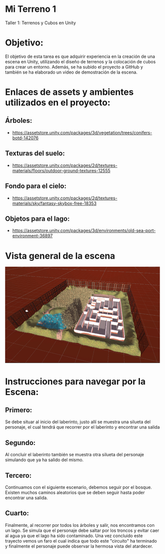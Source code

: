 # Mi Terreno 1
Taller 1: Terrenos y Cubos en Unity

# Objetivo: 
El objetivo de esta tarea es que adquirir experiencia en la creación de una escena en Unity, utilizando el diseño de terrenos y la colocación de cubos para crear un entorno. Además, se ha subido el proyecto a GitHub y también se ha elaborado un video de demostración de la escena.

# Enlaces de assets y ambientes utilizados en el proyecto:
## Árboles:
- https://assetstore.unity.com/packages/3d/vegetation/trees/conifers-botd-142076
## Texturas del suelo:
- https://assetstore.unity.com/packages/2d/textures-materials/floors/outdoor-ground-textures-12555
## Fondo para el cielo:
- https://assetstore.unity.com/packages/2d/textures-materials/sky/fantasy-skybox-free-18353
## Objetos para el lago:
- https://assetstore.unity.com/packages/3d/environments/old-sea-port-environment-36897

# Vista general de la escena
![Imagen](https://github.com/DeividN21/Mi_Terreno_1/blob/main/Imagen.png?raw=true)


# Instrucciones para navegar por la Escena:
## Primero:
Se debe situar al inicio del laberinto, justo allí se muestra una silueta del personaje, el cual tendrá que recorrer por el laberinto y encontrar una salida
## Segundo:
Al concluir el laberinto también se muestra otra silueta del personaje simulando que ya ha salido del mismo.
## Tercero:
Continuamos con el siguiente escenario, debemos seguir por el bosque. Existen muchos caminos aleatorios que se deben seguir hasta poder encontrar una salida.
## Cuarto:
Finalmente, al recorrer por todos los árboles y salir, nos encontramos con un lago. Se simula que el personaje debe saltar por los troncos y evitar caer al agua ya que el lago ha sido contaminado. Una vez concluido este trayecto vemos un faro el cual indica que todo este "circuito" ha terminado y finalmente el personaje puede observar la hermosa vista del atardecer.

